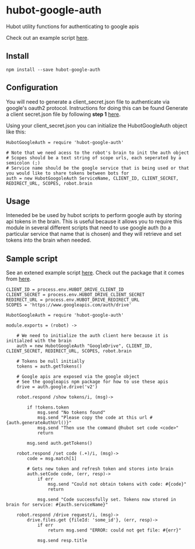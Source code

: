 # hubot-google-auth
Hubot utility functions for authenticating to google apis

Check out an example script [here](https://github.com/aaaschmitt/hubot-googledrive-search/blob/master/src/hubot-googledrive-search.js).

## Install
```
npm install --save hubot-google-auth
```

## Configuration

You will need to generate a client\_secret.json file to authenticate via google's oauth2 protocol. Instructions for doing this can be found Generate a client secret.json file by following **step 1** [here](https://developers.google.com/drive/v2/web/quickstart/nodejs).

Using your client\_secret.json you can initialize the HubotGoogleAuth object like this:
```
HubotGoogleAuth = require 'hubot-google-auth'

# Note that we need acess to the robot's brain to init the auth object
# Scopes should be a text string of scope urls, each seperated by a semicolon (;)
# Service name should be the google service that is being used or that you would like to share tokens between bots for
auth = new HubotGoogoleAuth ServiceName, CLIENT_ID, CLIENT_SECRET, REDIRECT_URL, SCOPES, robot.brain
```

## Usage
Inteneded be be used by hubot scripts to perform google auth by storing api tokens in the brain.  This is useful because it allows you to require this module in several different scripts that need to use google auth (to a particular service that name that is chosen) and they will retrieve and set tokens into the brain when needed.

## Sample script

See an extened example script [here](https://github.com/aaaschmitt/hubot-googledrive-search/blob/master/src/hubot-googledrive-search.js). Check out the package that it comes from [here](https://www.npmjs.com/package/hubot-googledrive-search).

```
CLIENT_ID = process.env.HUBOT_DRIVE_CLIENT_ID
CLIENT_SECRET = process.env.HUBOT_DRIVE_CLIENT_SECRET
REDIRECT_URL = process.env.HUBOT_DRIVE_REDIRECT_URL
SCOPES = 'https://www.googleapis.com/auth/drive'

HubotGoogleAuth = require 'hubot-google-auth'

module.exports = (robot) ->
	
	# We need to initialize the auth client here because it is initialzed with the brain
    auth = new HubotGoogleAuth "GoogleDrive", CLIENT_ID, CLIENT_SECRET, REDIRECT_URL, SCOPES, robot.brain

    # Tokens be null initially
    tokens = auth.getTokens()

    # Google apis are exposed via the google object
    # See the googleapis npm package for how to use these apis
    drive = auth.google.drive('v2')

    robot.respond /show tokens/i, (msg)->

    	if !tokens.token
    		msg.send "No tokens found"
    		msg.send "Please copy the code at this url #{auth.generateAuthUrl()}"
    		msg.send "Then use the command @hubot set code <code>"
    		return

    	msg.send auth.getTokens()

    robot.respond /set code (.+)/i, (msg)->
    	code = msg.match[1]

    	# Gets new token and refresh token and stores into brain
    	auth.setCode code, (err, resp)->
    		if err
    			msg.send "Could not obtain tokens with code: #{code}"
    			return

    		msg.send "Code successfully set. Tokens now stored in brain for service: #{auth.serviceName}"

    robot.respond /drive request/i, (msg)->
		drive.files.get {fileId: 'some_id'}, (err, resp)->
			if err
				return msg.send "ERROR: could not get file: #{err}"

			msg.send resp.title
```	
